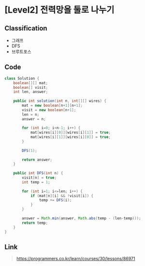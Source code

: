 # [Level2] 전력망을 둘로 나누기

## Classification
* 그래프
* DFS
* 브루트포스

## Code
```java
class Solution {
    boolean[][] mat;
    boolean[] visit;
    int len, answer;
    
    public int solution(int n, int[][] wires) {
        mat = new boolean[n+1][n+1];
        visit = new boolean[n+1];
        len = n;
        answer = n;
        
        for (int i=0; i<n-1; i++) {
            mat[wires[i][0]][wires[i][1]] = true;
            mat[wires[i][1]][wires[i][0]] = true;
        }
        
        DFS(1);
        
        return answer;
    }
    
    public int DFS(int n) {
        visit[n] = true;
        int temp = 1;
        
        for (int i=1; i<=len; i++) {
            if (mat[n][i] && !visit[i]) {
                temp += DFS(i);
            }
        }
        
        answer = Math.min(answer, Math.abs(temp - (len-temp)));
        return temp;
    }
}
```

## Link
> https://programmers.co.kr/learn/courses/30/lessons/86971
